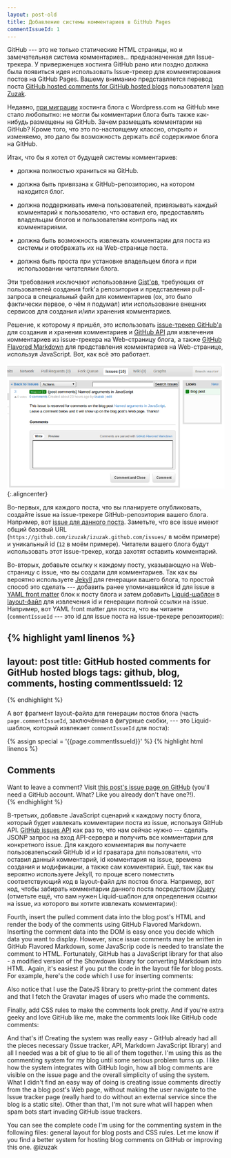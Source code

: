 ```yaml
---
layout: post-old
title: Добавление системы комментариев в GitHub Pages
commentIssueId: 1
---
```


GitHub --- это не только статические HTML страницы, но и замечательная
система комментариев... предназначенная для Issue-трекера. У
приверженцев хостинга GitHub рано или поздно должна была появиться
идея использовать Issue-трекер для комментирования постов на GitHub
Pages. Вашему вниманию представляется перевод поста
[GitHub hosted comments for GitHub hosted blogs](http://ivanzuzak.info/2011/02/18/github-hosted-comments-for-github-hosted-blogs.html)
пользователя [Ivan Zuzak](http://ivanzuzak.info/).

Недавно,
[при миграции](http://ivanzuzak.info/2011/01/02/enabling-pubsubhubbub-for-github-hosted-blogs.html)
хостинга блога с Wordpress.com на GitHub мне стало любопытно: не могли
бы комментарии блога быть также как-нибудь размещены на GitHub. Зачем
размещать комментарии на GitHub? Кроме того, что это по-настоящему
классно, открыто и изменяемо, это дало бы возможность держать *всё*
содержимое блога на GitHub.

Итак, что бы я хотел от будущей системы комментариев:

* должна полностью храниться на GitHub.

* должна быть привязана к GitHub-репозиторию, на котором находится
  блог.

* должна поддерживать имена пользователей, привязывать каждый
  комментарий к пользователю, что оставил его, предоставлять
  владельцам блогов и пользователям контроль над их комментариями.

* должна быть возможность извлекать комментарии для поста из системы и
  отображать их на Web-странице поста.

* должна быть проста при установке владельцем блога и при
  использовании читателями блога.

Эти требования исключают использование
[Gist'ов](https://gist.github.com/), требующих от пользователей
создания fork'а репозитория и представления pull-запроса в специальный
файл для комментариев (ох, это было фактически первое, о чём я
подумал) или использование внешних сервисов для создания и/или
хранения комментариев.

Решение, к которому я пришёл, это использовать
[issue-трекер GitHub'а](https://github.com/blog/411-github-issue-tracker)
для создания и хранения комментариев и
[GitHub API](http://developer.github.com/v3/) для извлечения
комментариев из issue-трекера на Web-страницу блога, а также
[GitHub Flavored Markdown](http://github.github.com/github-flavored-markdown/)
для представления комментариев на Web-странице, используя
JavaScript. Вот, как всё это работает.

![](/images/github/github_issues.png "{{ page.title }}"){:.aligncenter}

Во-первых, для каждого поста, что вы планируете опубликовать, создайте
issue на issue-трекере GitHub-репозитория вашего блога. Например, вот
[issue для данного поста](https://github.com/izuzak/izuzak.github.com/issues/12). Заметьте,
что все issue имеют общий базовый URL
(`https://github.com/izuzak/izuzak.github.com/issues/` в моём примере)
и уникальный id (`12` в моём примере). Читатели вашего блога будут
использовать этот issue-трекер, когда захотят оставить комментарий.

Во-вторых, добавьте ссылку к каждому посту, указывающую на
Web-страницу с issue, что вы создали для комментариев. Так как вы
вероятно используете [Jekyll](https://github.com/mojombo/jekyll) для
генерации вашего блога, то простой способ это сделать --- добавить
ранее упоминавшийся id для issue в
[YAML front matter](https://github.com/mojombo/jekyll/wiki/YAML-Front-Matter)
блок к посту блога и затем добавить
[Liquid-шаблон](https://github.com/mojombo/jekyll/wiki/Liquid-Extensions)
в [layout-файл](https://github.com/mojombo/jekyll/wiki/Usage) для
извлечения id и генерации полной ссылки на issue. Например, вот YAML
front matter для поста, что вы читаете (`commentIssueId` --- это id
для issue поста на issue-трекере репозитория):

{% highlight yaml linenos %}
---
layout: post
title: GitHub hosted comments for GitHub hosted blogs
tags: github, blog, comments, hosting
commentIssueId: 12
---
{% endhighlight %}

А вот фрагмент layout-файла для генерации постов блога
(часть `page.commentIssueId`, заключённая в фигурные скобки, --- это
Liquid-шаблон, который извлекает `commentIssueId` для поста):

{% assign special = '{{page.commentIssueId}}' %}
{% highlight html linenos %}
<div id="comments">
  <h2>Comments</h2>
  <div id="header">
    Want to leave a comment? Visit <a href="https://github.com/izuzak/izuzak.github.com/issues/{{special}}"> this post's issue page on GitHub</a> (you'll need a GitHub account. What? Like you already don't have one?!).
  </div>
</div>
{% endhighlight %}

В-третьих, добавьте JavaScript сценарий к каждому посту блога, который
будет извлекать комментарии поста из issue, используя GitHub
API. [GitHub issues API](http://developer.github.com/v3/issues/) как
раз то, что нам сейчас нужно --- сделать JSONP запрос на вход
API-сервера и получить все комментарии для конкретного issue. Для
каждого комментария вы получаете пользовательский GitHub id и id
граватара для пользователя, что оставил данный комментарий, id
комментария на issue, времена создания и модификации, а также сам
комментарий. Ещё, так как вы вероятно используете Jekyll, то проще
всего поместить соответствующий код в layout-файл для постов
блога. Например, вот код, чтобы забирать комментарии данного поста
посредством [jQuery](http://api.jquery.com/jQuery.ajax/) (отметьте
ещё, что вам нужен Liquid-шаблон для определения ссылки на issue, из
которого вы хотите извлекать комментарии):


Fourth, insert the pulled comment data into the blog post's HTML and
render the body of the comments using GitHub Flavored
Markdown. Inserting the comment data into the DOM is easy once you
decide which data you want to display. However, since issue comments
may be written in GitHub Flavored Markdown, some JavaScrip code is
needed to translate the comment to HTML. Fortunately, GitHub has a
JavaScript library for that also - a modified version of the Showdown
library for converting Markdown into HTML. Again, it's easiest if you
put the code in the layout file for blog posts. For example, here's
the code which I use for inserting comments:

Also notice that I use the DateJS library to pretty-print the comment
dates and that I fetch the Gravatar images of users who made the
comments.

Finally, add CSS rules to make the comments look pretty. And if you're
extra geeky and love GitHub like me, make the comments look like
GitHub code comments:

And that's it! Creating the system was really easy - GitHub already
had all the pieces necessary (Issue tracker, API, Markdown JavaScript
library) and all I needed was a bit of glue to tie all of them
together. I'm using this as the commenting system for my blog until
some serious problem turns up. I like how the system integrates with
GitHub login, how all blog comments are visible on the issue page and
the overall simplicity of using the system. What I didn't find an easy
way of doing is creating issue comments directly from the a blog
post's Web page, without making the user navigate to the Issue tracker
page (really hard to do without an external service since the blog is
a static site). Other than that, I'm not sure what will happen when
spam bots start invading GitHub issue trackers.

You can see the complete code I'm using for the commenting system in
the following files: general layout for blog posts and CSS rules. Let
me know if you find a better system for hosting blog comments on
GitHub or improving this one. @izuzak
